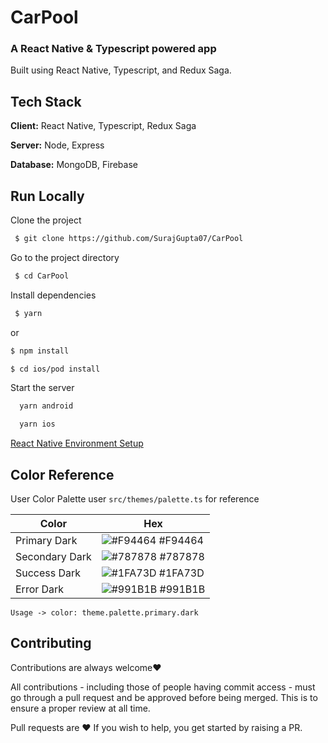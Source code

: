 # CarPool

### A React Native & Typescript powered app

Built using React Native, Typescript, and Redux Saga.

## Tech Stack

**Client:** React Native, Typescript, Redux Saga

**Server:** Node, Express

**Database:** MongoDB, Firebase

## Run Locally

Clone the project

```bash
 $ git clone https://github.com/SurajGupta07/CarPool
```

Go to the project directory

```bash
 $ cd CarPool
```

Install dependencies

```bash
 $ yarn
```

or

```bash
$ npm install
```

```bash
$ cd ios/pod install
```

Start the server

```bash
  yarn android
```

```bash
  yarn ios
```

[React Native Environment Setup](https://reactnative.dev/docs/environment-setup)

## Color Reference

User Color Palette user `src/themes/palette.ts` for reference

| Color          | Hex                                                              |
| -------------- | ---------------------------------------------------------------- |
| Primary Dark   | ![#F94464](https://via.placeholder.com/10/F94464?text=+) #F94464 |
| Secondary Dark | ![#787878](https://via.placeholder.com/10/787878?text=+) #787878 |
| Success Dark   | ![#1FA73D](https://via.placeholder.com/10/1FA73D?text=+) #1FA73D |
| Error Dark     | ![#991B1B](https://via.placeholder.com/10/991B1B?text=+) #991B1B |

```
Usage -> color: theme.palette.primary.dark
```

## Contributing

Contributions are always welcome❤️

All contributions - including those of people having commit access - must go through a pull request and be approved before being merged. This is to ensure a proper review at all time.

Pull requests are ❤️ If you wish to help, you get started by raising a PR.

